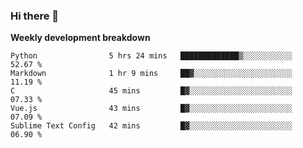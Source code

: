 ### Hi there 👋


**Weekly development breakdown**

<!--START_SECTION:waka-->
```text
Python                5 hrs 24 mins   █████████████▒░░░░░░░░░░░   52.67 % 
Markdown              1 hr 9 mins     ██▓░░░░░░░░░░░░░░░░░░░░░░   11.19 % 
C                     45 mins         █▓░░░░░░░░░░░░░░░░░░░░░░░   07.33 % 
Vue.js                43 mins         █▓░░░░░░░░░░░░░░░░░░░░░░░   07.09 % 
Sublime Text Config   42 mins         █▓░░░░░░░░░░░░░░░░░░░░░░░   06.90 % 
```
<!--END_SECTION:waka-->
